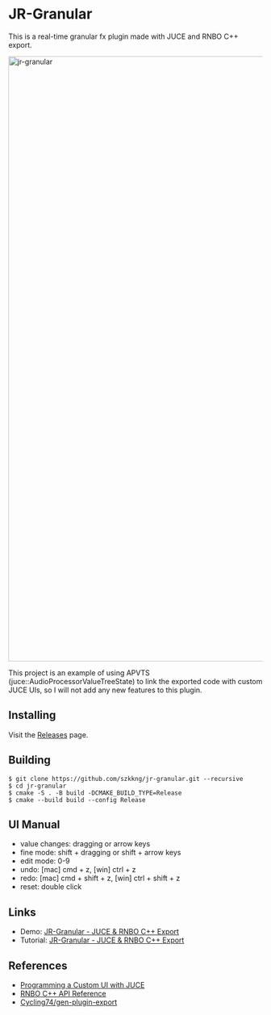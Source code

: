 # JR-Granular

This is a real-time granular fx plugin made with JUCE and RNBO C++ export.

<img width="1200" alt="jr-granular" src="https://github.com/szkkng/jr-granular/assets/61953352/4a852f7d-2ecb-4c1f-b614-006cf827b726">

This project is an example of using APVTS (juce::AudioProcessorValueTreeState) to link the exported code with custom
JUCE UIs,
so I will not add any new features to this plugin.

## Installing

Visit the [Releases](https://github.com/szkkng/jr-granular/releases/) page.

## Building

```
$ git clone https://github.com/szkkng/jr-granular.git --recursive
$ cd jr-granular
$ cmake -S . -B build -DCMAKE_BUILD_TYPE=Release
$ cmake --build build --config Release
```

## UI Manual

- value changes: dragging or arrow keys
- fine mode: shift + dragging or shift + arrow keys
- edit mode: 0-9
- undo: [mac] cmd + z, [win] ctrl + z
- redo: [mac] cmd + shift + z, [win] ctrl + shift + z
- reset: double click

## Links

- Demo: [JR-Granular - JUCE & RNBO C++ Export](https://twitter.com/kng_dev/status/1587611842272055297?s=20&t=urpfRicQtbKBhkqoNniYBw)
- Tutorial: [JR-Granular - JUCE & RNBO C++ Export](https://kengo.dev/posts/jr-granular)

## References

- [Programming a Custom UI with JUCE](https://rnbo.cycling74.com/learn/programming-a-custom-ui-with-juce)
- [RNBO C++ API Reference](https://rnbo.cycling74.com/cpp)
- [Cycling74/gen-plugin-export](https://github.com/Cycling74/gen-plugin-export)

